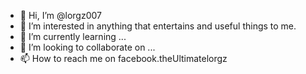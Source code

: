 - 👋 Hi, I’m @lorgz007
- 👀 I’m interested in anything that entertains and useful things to me.
- 🌱 I’m currently learning ...
- 💞️ I’m looking to collaborate on ...
- 📫 How to reach me on facebook.theUltimatelorgz

<!---
lorgz007/lorgz007 is a ✨ special ✨ repository because its `README.md` (this file) appears on your GitHub profile.
You can click the Preview link to take a look at your changes.
--->
